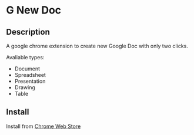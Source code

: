 G New Doc
===

Description
---
A google chrome extension to create new Google Doc with only two clicks.

Avaliable types:

* Document
* Spreadsheet
* Presentation
* Drawing
* Table

Install
---

Install from [Chrome Web Store](https://chrome.google.com/extensions/detail/ebmobgdemdgppppmboipgkdfagfnleaj)
